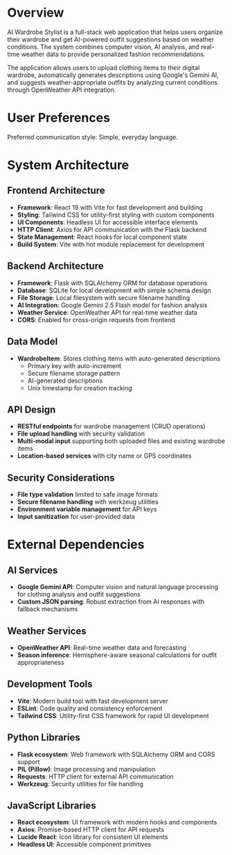 # Overview

AI Wardrobe Stylist is a full-stack web application that helps users organize their wardrobe and get AI-powered outfit suggestions based on weather conditions. The system combines computer vision, AI analysis, and real-time weather data to provide personalized fashion recommendations.

The application allows users to upload clothing items to their digital wardrobe, automatically generates descriptions using Google's Gemini AI, and suggests weather-appropriate outfits by analyzing current conditions through OpenWeather API integration.

# User Preferences

Preferred communication style: Simple, everyday language.

# System Architecture

## Frontend Architecture
- **Framework**: React 19 with Vite for fast development and building
- **Styling**: Tailwind CSS for utility-first styling with custom components
- **UI Components**: Headless UI for accessible interface elements
- **HTTP Client**: Axios for API communication with the Flask backend
- **State Management**: React hooks for local component state
- **Build System**: Vite with hot module replacement for development

## Backend Architecture
- **Framework**: Flask with SQLAlchemy ORM for database operations
- **Database**: SQLite for local development with simple schema design
- **File Storage**: Local filesystem with secure filename handling
- **AI Integration**: Google Gemini 2.5 Flash model for fashion analysis
- **Weather Service**: OpenWeather API for real-time weather data
- **CORS**: Enabled for cross-origin requests from frontend

## Data Model
- **WardrobeItem**: Stores clothing items with auto-generated descriptions
  - Primary key with auto-increment
  - Secure filename storage pattern
  - AI-generated descriptions
  - Unix timestamp for creation tracking

## API Design
- **RESTful endpoints** for wardrobe management (CRUD operations)
- **File upload handling** with security validation
- **Multi-modal input** supporting both uploaded files and existing wardrobe items
- **Location-based services** with city name or GPS coordinates

## Security Considerations
- **File type validation** limited to safe image formats
- **Secure filename handling** with werkzeug utilities
- **Environment variable management** for API keys
- **Input sanitization** for user-provided data

# External Dependencies

## AI Services
- **Google Gemini API**: Computer vision and natural language processing for clothing analysis and outfit suggestions
- **Custom JSON parsing**: Robust extraction from AI responses with fallback mechanisms

## Weather Services
- **OpenWeather API**: Real-time weather data and forecasting
- **Season inference**: Hemisphere-aware seasonal calculations for outfit appropriateness

## Development Tools
- **Vite**: Modern build tool with fast development server
- **ESLint**: Code quality and consistency enforcement
- **Tailwind CSS**: Utility-first CSS framework for rapid UI development

## Python Libraries
- **Flask ecosystem**: Web framework with SQLAlchemy ORM and CORS support
- **PIL (Pillow)**: Image processing and manipulation
- **Requests**: HTTP client for external API communication
- **Werkzeug**: Security utilities for file handling

## JavaScript Libraries
- **React ecosystem**: UI framework with modern hooks and components
- **Axios**: Promise-based HTTP client for API requests
- **Lucide React**: Icon library for consistent UI elements
- **Headless UI**: Accessible component primitives
